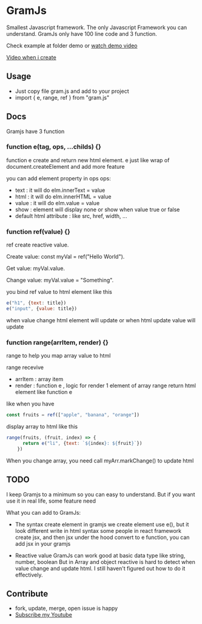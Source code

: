# GramJs

Smallest Javascript framework. The only Javascript Framework you can understand.
GramJs only have 100 line code and 3 function.

Check example at folder demo or [watch demo video](https://youtu.be/ZJCYPME4gAE)

[Video when i create](https://youtu.be/ZJCYPME4gAE)

## Usage
- Just copy file gram.js and add to your project 
- import { e, range, ref } from "gram.js"

## Docs
Gramjs have 3 function

### function e(tag, ops, ...childs) {}
function e create and return new html element.
e just like wrap of document.createElement and add more feature

you can add element property in ops 
ops:
- text : it will do elm.innerText = value
- html : it will do elm.innerHTML = value
- value : it will do elm.value = value
- show : element will display none or show when value true or false
- default html attribute : like src, href, width, ...

### function ref(value) {}
ref create reactive value. 

Create value: const myVal = ref("Hello World").

Get value: myVal.value.

Change value: myVal.value = "Something".

you bind ref value to html element like this
```javascript
e("h1", {text: title})
e("input", {value: title})
```
when value change html element will update
or when html update value will update

### function range(arrItem, render) {}
range to help you map array value to html

range recevive
- arrItem : array item
- render : function e , logic for render 1 element of array
range return html element like function e 

like when you have 
```javascript
const fruits = ref(["apple", "banana", "orange"])
```
display array to html like this
```javascript
range(fruits, (fruit, index) => {
      return e("li", {text: `${index}: ${fruit}`})
    })
```
When you change array, you need call myArr.markChange() to update html

## TODO 
I keep Gramjs to a minimum so you can easy to understand.
But if you want use it in real life, some feature need 

What you can add to GramJs:
- The syntax create element
in gramjs we create element use e(), but it look different write in html syntax
some people in react framework create jsx, and then jsx under the hood convert to e function, you can add jsx in your gramjs

- Reactive value 
GramJs can work good at basic data type like string, number, boolean
But in Array and object reactive is hard to detect when value change and update html. I still haven't figured out how to do it effectively.

## Contribute
- fork, update, merge, open issue is happy
- [Subscribe my Youtube](https://www.youtube.com/@WingramOrg)
